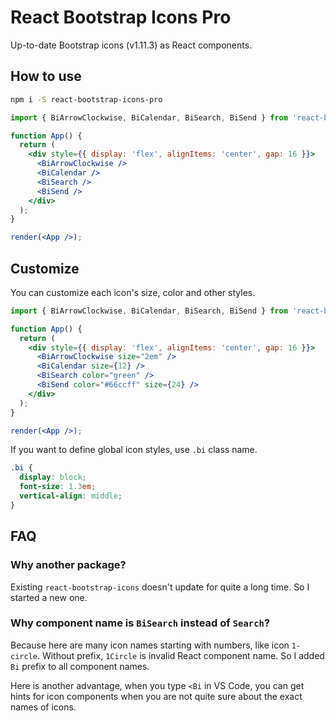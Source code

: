 # React Bootstrap Icons Pro

Up-to-date Bootstrap icons (v1.11.3) as React components.

## How to use

```bash
npm i -S react-bootstrap-icons-pro
```

```jsx
import { BiArrowClockwise, BiCalendar, BiSearch, BiSend } from 'react-bootstrap-icons-pro';

function App() {
  return (
    <div style={{ display: 'flex', alignItems: 'center', gap: 16 }}>
      <BiArrowClockwise />
      <BiCalendar />
      <BiSearch />
      <BiSend />
    </div>
  );
}

render(<App />);
```

## Customize

You can customize each icon's size, color and other styles.

```jsx
import { BiArrowClockwise, BiCalendar, BiSearch, BiSend } from 'react-bootstrap-icons-pro';

function App() {
  return (
    <div style={{ display: 'flex', alignItems: 'center', gap: 16 }}>
      <BiArrowClockwise size="2em" />
      <BiCalendar size={12} />
      <BiSearch color="green" />
      <BiSend color="#66ccff" size={24} />
    </div>
  );
}

render(<App />);
```

If you want to define global icon styles, use `.bi` class name.

```css
.bi {
  display: block;
  font-size: 1.3em;
  vertical-align: middle;
}
```

## FAQ

### Why another package?

Existing `react-bootstrap-icons` doesn't update for quite a long time. So I started a new one.

### Why component name is `BiSearch` instead of `Search`?

Because here are many icon names starting with numbers, like icon `1-circle`. Without prefix, `1Circle` is invalid React component name. So I added `Bi` prefix to all component names.

Here is another advantage, when you type `<Bi` in VS Code, you can get hints for icon components when you are not quite sure about the exact names of icons.
